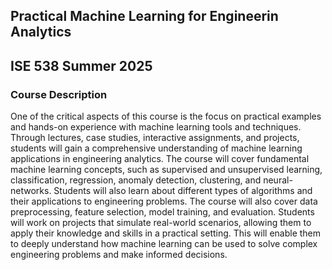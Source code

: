 ## Practical Machine Learning for Engineerin Analytics
## ISE 538 Summer 2025

### Course Description
One of the critical aspects of this course is the focus on practical examples and hands-on experience with machine learning tools and techniques. 
Through lectures, case studies, interactive assignments, and projects, students will gain a comprehensive understanding of machine learning applications in engineering analytics. 
The course will cover fundamental machine learning concepts, such as supervised and unsupervised learning, classification, regression, anomaly detection, clustering, and neural-networks. Students will also learn about different types of algorithms and their applications to engineering problems. The course will also cover data preprocessing, feature selection, model training, and evaluation. Students will work on projects that simulate real-world scenarios, allowing them to apply their knowledge and skills in a practical setting. This will enable them to deeply understand how machine learning can be used to solve complex engineering problems and make informed decisions.
